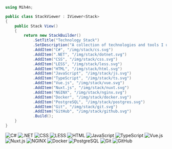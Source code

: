 ```csharp
using Mih4n;

public class StackViewer : IViewer<Stack>
{
    public Stack View()
    {
        return new StackBuilder()
            .SetTitle("Technology Stack")
            .SetDescription("A collection of technologies and tools I use in my projects.")
            .AddItem("C#", "/img/stack/cs.svg")
            .AddItem(".NET", "/img/stack/dotnet.svg")
            .AddItem("CSS", "/img/stack/css.svg")
            .AddItem("LESS", "/img/stack/less.svg")
            .AddItem("HTML", "/img/stack/html.svg")
            .AddItem("JavaScript", "/img/stack/js.svg")
            .AddItem("TypeScript", "/img/stack/ts.svg")
            .AddItem("Vue.js", "/img/stack/vue.svg")
            .AddItem("Nuxt.js", "/img/stack/nuxt.svg")
            .AddItem("NGINX", "/img/stack/nginx.svg")
            .AddItem("Docker", "/img/stack/docker.svg")
            .AddItem("PostgreSQL", "/img/stack/postgres.svg")
            .AddItem("Git", "/img/stack/git.svg")
            .AddItem("GitHub", "/img/stack/github.svg")
            .Build();
    }
}
```

<loop style="margin-top: calc(var(--code-line-height) * 2);">
    <img src="/img/stack/cs.svg" alt="C#" title="C#">
    <img src="/img/stack/dotnet.svg" alt=".NET" title=".NET">
    <img src="/img/stack/css.svg" alt="CSS" title="CSS">
    <img src="/img/stack/less.svg" alt="LESS" title="LESS">
    <img src="/img/stack/html.svg" alt="HTML" title="HTML">
    <img src="/img/stack/js.svg" alt="JavaScript" title="JavaScript">
    <img src="/img/stack/ts.svg" alt="TypeScript" title="TypeScript">
    <img src="/img/stack/vue.svg" alt="Vue.js" title="Vue.js">
    <img src="/img/stack/nuxt.svg" alt="Nuxt.js" title="Nuxt.js">
    <img src="/img/stack/nginx.svg" alt="NGINX" title="NGINX">
    <img src="/img/stack/docker.svg" alt="Docker" title="Docker">
    <img src="/img/stack/postgres.svg" alt="PostgreSQL" title="PostgreSQL">
    <img src="/img/stack/git.svg" alt="Git" title="Git">
    <img src="/img/stack/github.svg" alt="GitHub" title="GitHub">
</loop>